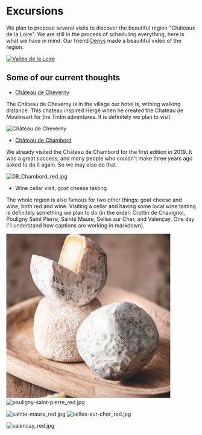 # Excursions

<!-- MACRO{snippet|debug=false|ignoreDownloadError=false|verbatim=false|file=src/site/resources/fragments/breadcrum.snippet.html} -->

We plan to propose several visits to discover the beautiful region "Châteaux de la Loire". We are still in the process of scheduling everything, here is what we have in mind. Our friend [Denys](https://twitter.com/denis_makogon) made a beauitiful video of the region. 

[![Vallée de la Loire](http://img.youtube.com/vi/jaWm4KKo8Sg/hqdefault.jpg)](https://youtu.be/jaWm4KKo8Sg)

## Some of our current thoughts

* [Château de Cheverny](https://www.chateau-cheverny.fr/)

The Château de Cheverny is in the village our hotel is, withing walking distance. This chateau inspired Hergé when he created the Chateau de Moulinsart for the Tintin adventures. It is definitely we plan to visit.  

![Château de Cheverny](images/07_Cheverny_red.jpg)

* [Château de Chambord](https://en.wikipedia.org/wiki/Ch%C3%A2teau_de_Chambord)

We already visited the Château de Chambord for the first edition in 2019. It was a great success, and many people who couldn't make three years ago asked to do it again. So we may also do that.  

![08_Chambord_red.jpg](images/08_Chambord_red.jpg)

* Wine cellar visit, goat cheese tasting

The whole region is also famous for two other things: goat cheese and wine, both red and wine. Visiting a cellar and having some local wine tasting is definitely something we plan to do (in the order: Crottin de Chavignol, Pouligny Saint Pierre, Sainte Maure, Selles sur Cher, and Valençay. One day I'll understand how captions are working in markdown). 

![crotin-de-chavignol_red.jpg](images/crottin-de-chavignol_red.jpg) ![pouligny-saint-pierre_red.jpg](images/pouligny-saint-pierre_red.jpg)

![sainte-maure_red.jpg](images/sainte-maure_red.jpg) ![selles-sur-cher_red.jpg](images/selles-sur-cher_red.jpg)

![valencay_red.jpg](images/valencay_red.jpg)